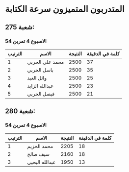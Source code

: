 
#  المتدربون المتميزون سرعة الكتابة
## شعبة 275:
### الاسبوع 4 تمرين 54
| الترتيب | الاسم | النتيجة | كلمة في الدقيقة
|---------|------------|------------|------------|
| 1 | محمد علي الحربي | 2500 | 37 |
| 2 | باسل الحربي | 2500 | 35 |
| 3 | وائل العيد | 2500 | 25 |
| 4 | عبدالله الزايد | 2500 | 23 |
| 5 | فيصل الحربي | 2500 | 21 |

## شعبة 280:
### الاسبوع 4 تمرين 54
| الترتيب | الاسم | النتيجة | كلمة في الدقيقة
|---------|------------|------------|------------|
| 1 | محمد الخزيم | 2205 | 18 |
| 2 | سيف صالح | 2160 | 18 |
| 3 | عبدالله اليحيى | 1950 | 13 |

